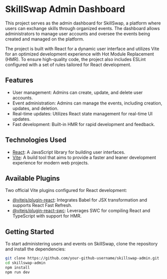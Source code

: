 # SkillSwap Admin Dashboard

This project serves as the admin dashboard for SkillSwap, a platform where users can exchange skills through organized events. The dashboard allows administrators to manage user accounts and oversee the events being created and managed on the platform.

The project is built with React for a dynamic user interface and utilizes Vite for an optimized development experience with Hot Module Replacement (HMR). To ensure high-quality code, the project also includes ESLint configured with a set of rules tailored for React development.

## Features

- User management: Admins can create, update, and delete user accounts.
- Event administration: Admins can manage the events, including creation, updates, and deletion.
- Real-time updates: Utilizes React state management for real-time UI updates.
- Fast development: Built-in HMR for rapid development and feedback.

## Technologies Used

- [React](https://reactjs.org/): A JavaScript library for building user interfaces.
- [Vite](https://vitejs.dev/): A build tool that aims to provide a faster and leaner development experience for modern web projects.

## Available Plugins

Two official Vite plugins configured for React development:

- [@vitejs/plugin-react](https://github.com/vitejs/vite-plugin-react/blob/main/packages/plugin-react/README.md): Integrates Babel for JSX transformation and supports React Fast Refresh.
- [@vitejs/plugin-react-swc](https://github.com/vitejs/vite-plugin-react-swc): Leverages SWC for compiling React and TypeScript with support for HMR.

## Getting Started

To start administering users and events on SkillSwap, clone the repository and install the dependencies:

```bash
git clone https://github.com/your-github-username/skillswap-admin.git
cd skillswap-admin
npm install
npm run dev